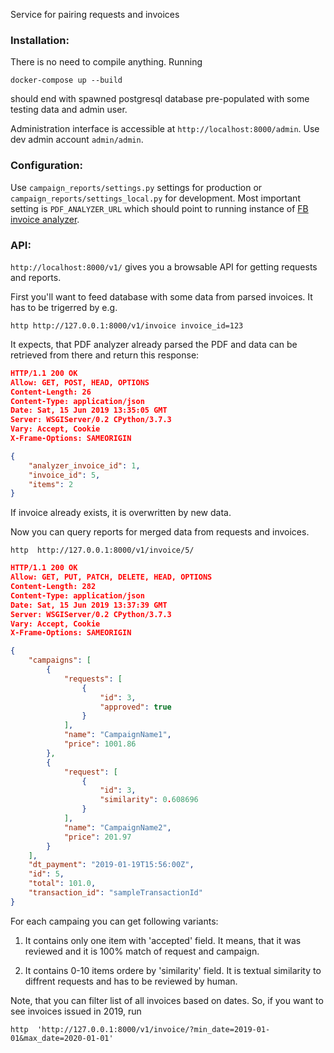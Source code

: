 Service for pairing requests and invoices

### Installation:
There is no need to compile anything. Running
```
docker-compose up --build
```
should end with spawned postgresql database pre-populated with some testing
data and admin user.

Administration interface is accessible at `http://localhost:8000/admin`. Use
dev admin account `admin/admin`.


### Configuration:

Use `campaign_reports/settings.py` settings for production or
`campaign_reports/settings_local.py` for development. Most important setting
is `PDF_ANALYZER_URL` which should point to running instance of [FB invoice
analyzer](https://github.com/cvt-oss/fb-invoice-pdf-analyzer).

### API:
`http://localhost:8000/v1/` gives you a browsable API for getting requests
and reports.

First you'll want to feed database with some data from parsed invoices. It
has to be trigerred by e.g.

```
http http://127.0.0.1:8000/v1/invoice invoice_id=123
```

It expects, that PDF analyzer already parsed the PDF and data can be retrieved
from there and return this response:

```json
HTTP/1.1 200 OK
Allow: GET, POST, HEAD, OPTIONS
Content-Length: 26
Content-Type: application/json
Date: Sat, 15 Jun 2019 13:35:05 GMT
Server: WSGIServer/0.2 CPython/3.7.3
Vary: Accept, Cookie
X-Frame-Options: SAMEORIGIN

{
    "analyzer_invoice_id": 1,
    "invoice_id": 5,
    "items": 2
}
```

If invoice already exists, it is overwritten by new data.

Now you can query reports for merged data from requests and invoices.


```
http  http://127.0.0.1:8000/v1/invoice/5/
```

```json
HTTP/1.1 200 OK
Allow: GET, PUT, PATCH, DELETE, HEAD, OPTIONS
Content-Length: 282
Content-Type: application/json
Date: Sat, 15 Jun 2019 13:37:39 GMT
Server: WSGIServer/0.2 CPython/3.7.3
Vary: Accept, Cookie
X-Frame-Options: SAMEORIGIN

{
    "campaigns": [
        {
            "requests": [
                {
                    "id": 3,
                    "approved": true
                }
            ],
            "name": "CampaignName1",
            "price": 1001.86
        },
        {
            "request": [
                {
                    "id": 3,
                    "similarity": 0.608696
                }
            ],
            "name": "CampaignName2",
            "price": 201.97
        }
    ],
    "dt_payment": "2019-01-19T15:56:00Z",
    "id": 5,
    "total": 101.0,
    "transaction_id": "sampleTransactionId"
}
```

For each campaing you can get following variants:

 1) It contains only one item with 'accepted' field. It means, that it was
 reviewed and it is 100% match of request and campaign.

 2) It contains 0-10 items ordere by 'similarity' field. It is textual
 similarity to diffrent requests and has to be reviewed by human.

Note, that you can filter list of all invoices based on dates. So, if you
want to see invoices issued in 2019, run

```
http  'http://127.0.0.1:8000/v1/invoice/?min_date=2019-01-01&max_date=2020-01-01'
```
